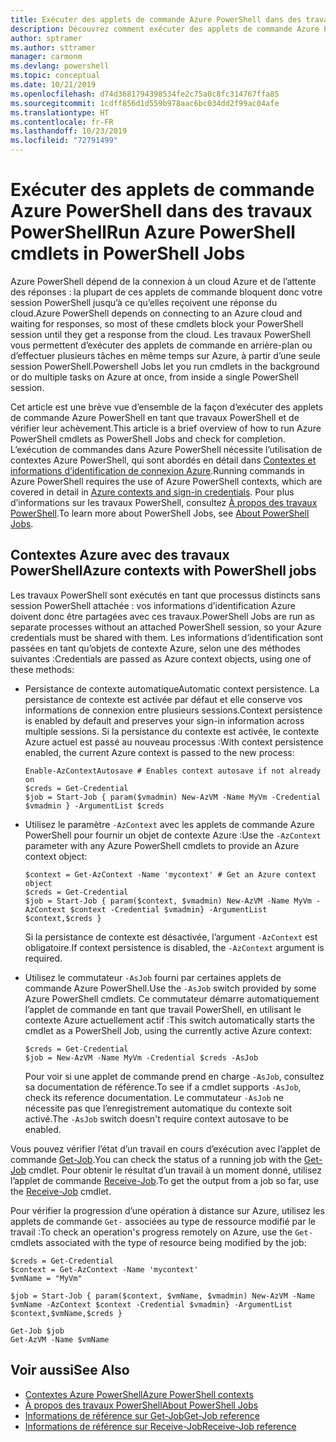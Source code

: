 ```yaml
---
title: Exécuter des applets de commande Azure PowerShell dans des travaux PowerShell
description: Découvrez comment exécuter des applets de commande Azure PowerShell en parallèle ou en tant que tâches en arrière-plan, en utilisant -AsJob et Start-Job.
author: sptramer
ms.author: sttramer
manager: carmonm
ms.devlang: powershell
ms.topic: conceptual
ms.date: 10/21/2019
ms.openlocfilehash: d74d3681794398534fe2c75a0c8fc314767ffa85
ms.sourcegitcommit: 1cdff856d1d559b978aac6bc034dd2f99ac04afe
ms.translationtype: HT
ms.contentlocale: fr-FR
ms.lasthandoff: 10/23/2019
ms.locfileid: "72791499"
---
```

# <a name="run-azure-powershell-cmdlets-in-powershell-jobs"></a><span data-ttu-id="f9f4b-103">Exécuter des applets de commande Azure PowerShell dans des travaux PowerShell</span><span class="sxs-lookup"><span data-stu-id="f9f4b-103">Run Azure PowerShell cmdlets in PowerShell Jobs</span></span>

<span data-ttu-id="f9f4b-104">Azure PowerShell dépend de la connexion à un cloud Azure et de l’attente des réponses : la plupart de ces applets de commande bloquent donc votre session PowerShell jusqu’à ce qu’elles reçoivent une réponse du cloud.</span><span class="sxs-lookup"><span data-stu-id="f9f4b-104">Azure PowerShell depends on connecting to an Azure cloud and waiting for responses, so most of these cmdlets block your PowerShell session until they get a response from the cloud.</span></span>
<span data-ttu-id="f9f4b-105">Les travaux PowerShell vous permettent d’exécuter des applets de commande en arrière-plan ou d’effectuer plusieurs tâches en même temps sur Azure, à partir d’une seule session PowerShell.</span><span class="sxs-lookup"><span data-stu-id="f9f4b-105">Powershell Jobs let you run cmdlets in the background or do multiple tasks on Azure at once, from inside a single PowerShell session.</span></span>

<span data-ttu-id="f9f4b-106">Cet article est une brève vue d’ensemble de la façon d’exécuter des applets de commande Azure PowerShell en tant que travaux PowerShell et de vérifier leur achèvement.</span><span class="sxs-lookup"><span data-stu-id="f9f4b-106">This article is a brief overview of how to run Azure PowerShell cmdlets as PowerShell Jobs and check for completion.</span></span> <span data-ttu-id="f9f4b-107">L’exécution de commandes dans Azure PowerShell nécessite l’utilisation de contextes Azure PowerShell, qui sont abordés en détail dans [Contextes et informations d’identification de connexion Azure](context-persistence.md).</span><span class="sxs-lookup"><span data-stu-id="f9f4b-107">Running commands in Azure PowerShell requires the use of Azure PowerShell contexts, which are covered in detail in [Azure contexts and sign-in credentials](context-persistence.md).</span></span>
<span data-ttu-id="f9f4b-108">Pour plus d’informations sur les travaux PowerShell, consultez [À propos des travaux PowerShell](/powershell/module/microsoft.powershell.core/about/about_jobs).</span><span class="sxs-lookup"><span data-stu-id="f9f4b-108">To learn more about PowerShell Jobs, see [About PowerShell Jobs](/powershell/module/microsoft.powershell.core/about/about_jobs).</span></span>

## <a name="azure-contexts-with-powershell-jobs"></a><span data-ttu-id="f9f4b-109">Contextes Azure avec des travaux PowerShell</span><span class="sxs-lookup"><span data-stu-id="f9f4b-109">Azure contexts with PowerShell jobs</span></span>

<span data-ttu-id="f9f4b-110">Les travaux PowerShell sont exécutés en tant que processus distincts sans session PowerShell attachée : vos informations d’identification Azure doivent donc être partagées avec ces travaux.</span><span class="sxs-lookup"><span data-stu-id="f9f4b-110">PowerShell Jobs are run as separate processes without an attached PowerShell session, so your Azure credentials must be shared with them.</span></span> <span data-ttu-id="f9f4b-111">Les informations d’identification sont passées en tant qu’objets de contexte Azure, selon une des méthodes suivantes :</span><span class="sxs-lookup"><span data-stu-id="f9f4b-111">Credentials are passed as Azure context objects, using one of these methods:</span></span>

* <span data-ttu-id="f9f4b-112">Persistance de contexte automatique</span><span class="sxs-lookup"><span data-stu-id="f9f4b-112">Automatic context persistence.</span></span> <span data-ttu-id="f9f4b-113">La persistance de contexte est activée par défaut et elle conserve vos informations de connexion entre plusieurs sessions.</span><span class="sxs-lookup"><span data-stu-id="f9f4b-113">Context persistence is enabled by default and preserves your sign-in information across multiple sessions.</span></span> <span data-ttu-id="f9f4b-114">Si la persistance du contexte est activée, le contexte Azure actuel est passé au nouveau processus :</span><span class="sxs-lookup"><span data-stu-id="f9f4b-114">With context persistence enabled, the current Azure context is passed to the new process:</span></span>

  ```azurepowershell-interactive
  Enable-AzContextAutosave # Enables context autosave if not already on
  $creds = Get-Credential
  $job = Start-Job { param($vmadmin) New-AzVM -Name MyVm -Credential $vmadmin } -ArgumentList $creds
  ```

* <span data-ttu-id="f9f4b-115">Utilisez le paramètre `-AzContext` avec les applets de commande Azure PowerShell pour fournir un objet de contexte Azure :</span><span class="sxs-lookup"><span data-stu-id="f9f4b-115">Use the `-AzContext` parameter with any Azure PowerShell cmdlets to provide an Azure context object:</span></span>

  ```azurepowershell-interactive
  $context = Get-AzContext -Name 'mycontext' # Get an Azure context object
  $creds = Get-Credential
  $job = Start-Job { param($context, $vmadmin) New-AzVM -Name MyVm -AzContext $context -Credential $vmadmin} -ArgumentList $context,$creds }
  ```

  <span data-ttu-id="f9f4b-116">Si la persistance de contexte est désactivée, l’argument `-AzContext` est obligatoire.</span><span class="sxs-lookup"><span data-stu-id="f9f4b-116">If context persistence is disabled, the `-AzContext` argument is required.</span></span>

* <span data-ttu-id="f9f4b-117">Utilisez le commutateur `-AsJob` fourni par certaines applets de commande Azure PowerShell.</span><span class="sxs-lookup"><span data-stu-id="f9f4b-117">Use the `-AsJob` switch provided by some Azure PowerShell cmdlets.</span></span> <span data-ttu-id="f9f4b-118">Ce commutateur démarre automatiquement l’applet de commande en tant que travail PowerShell, en utilisant le contexte Azure actuellement actif :</span><span class="sxs-lookup"><span data-stu-id="f9f4b-118">This switch automatically starts the cmdlet as a PowerShell Job, using the currently active Azure context:</span></span>

  ```azurepowershell-interactive
  $creds = Get-Credential
  $job = New-AzVM -Name MyVm -Credential $creds -AsJob
  ```

  <span data-ttu-id="f9f4b-119">Pour voir si une applet de commande prend en charge `-AsJob`, consultez sa documentation de référence.</span><span class="sxs-lookup"><span data-stu-id="f9f4b-119">To see if a cmdlet supports `-AsJob`, check its reference documentation.</span></span> <span data-ttu-id="f9f4b-120">Le commutateur `-AsJob` ne nécessite pas que l’enregistrement automatique du contexte soit activé.</span><span class="sxs-lookup"><span data-stu-id="f9f4b-120">The `-AsJob` switch doesn't require context autosave to be enabled.</span></span>

<span data-ttu-id="f9f4b-121">Vous pouvez vérifier l’état d’un travail en cours d’exécution avec l’applet de commande [Get-Job](/powershell/module/microsoft.powershell.core/get-job).</span><span class="sxs-lookup"><span data-stu-id="f9f4b-121">You can check the status of a running job with the [Get-Job](/powershell/module/microsoft.powershell.core/get-job) cmdlet.</span></span> <span data-ttu-id="f9f4b-122">Pour obtenir le résultat d’un travail à un moment donné, utilisez l’applet de commande [Receive-Job](/powershell/module/microsoft.powershell.core/receive-job).</span><span class="sxs-lookup"><span data-stu-id="f9f4b-122">To get the output from a job so far, use the [Receive-Job](/powershell/module/microsoft.powershell.core/receive-job) cmdlet.</span></span>

<span data-ttu-id="f9f4b-123">Pour vérifier la progression d’une opération à distance sur Azure, utilisez les applets de commande `Get-` associées au type de ressource modifié par le travail :</span><span class="sxs-lookup"><span data-stu-id="f9f4b-123">To check an operation's progress remotely on Azure, use the `Get-` cmdlets associated with the type of resource being modified by the job:</span></span>

```azurepowershell-interactive
$creds = Get-Credential
$context = Get-AzContext -Name 'mycontext'
$vmName = "MyVm"

$job = Start-Job { param($context, $vmName, $vmadmin) New-AzVM -Name $vmName -AzContext $context -Credential $vmadmin} -ArgumentList $context,$vmName,$creds }

Get-Job $job
Get-AzVM -Name $vmName
```

## <a name="see-also"></a><span data-ttu-id="f9f4b-124">Voir aussi</span><span class="sxs-lookup"><span data-stu-id="f9f4b-124">See Also</span></span>

* [<span data-ttu-id="f9f4b-125">Contextes Azure PowerShell</span><span class="sxs-lookup"><span data-stu-id="f9f4b-125">Azure PowerShell contexts</span></span>](context-persistence.md)
* [<span data-ttu-id="f9f4b-126">À propos des travaux PowerShell</span><span class="sxs-lookup"><span data-stu-id="f9f4b-126">About PowerShell Jobs</span></span>](/powershell/module/microsoft.powershell.core/about/about_jobs)
* [<span data-ttu-id="f9f4b-127">Informations de référence sur Get-Job</span><span class="sxs-lookup"><span data-stu-id="f9f4b-127">Get-Job reference</span></span>](/powershell/module/microsoft.powershell.core/get-job)
* [<span data-ttu-id="f9f4b-128">Informations de référence sur Receive-Job</span><span class="sxs-lookup"><span data-stu-id="f9f4b-128">Receive-Job reference</span></span>](/powershell/module/microsoft.powershell.core/receive-job)
